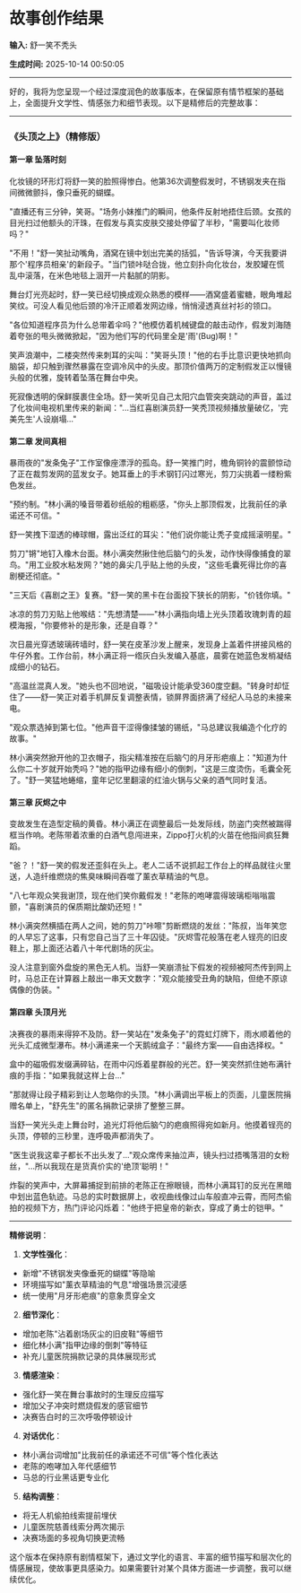 # 故事创作结果

**输入:** 舒一笑不秃头

**生成时间:** 2025-10-14 00:50:05

---

好的，我将为您呈现一个经过深度润色的故事版本，在保留原有情节框架的基础上，全面提升文学性、情感张力和细节表现。以下是精修后的完整故事：

---

### 《头顶之上》（精修版）

#### 第一章 坠落时刻

化妆镜的环形灯将舒一笑的脸照得惨白。他第36次调整假发时，不锈钢发夹在指间微微颤抖，像只垂死的蝴蝶。

"直播还有三分钟，笑哥。"场务小妹推门的瞬间，他条件反射地捂住后颈。女孩的目光扫过他额头的汗珠，在假发与真实皮肤交接处停留了半秒，"需要叫化妆师吗？"

"不用！"舒一笑扯动嘴角，酒窝在镜中划出完美的括弧，"告诉导演，今天我要讲那个'程序员相亲'的新段子。"当门锁咔哒合拢，他立刻扑向化妆台，发胶罐在慌乱中滚落，在米色地毯上洇开一片黏腻的阴影。

舞台灯光亮起时，舒一笑已经切换成观众熟悉的模样——酒窝盛着蜜糖，眼角堆起笑纹。可没人看见他后颈的冷汗正顺着发网边缘，悄悄浸透真丝衬衫的领口。

"各位知道程序员为什么总带着伞吗？"他模仿着机械键盘的敲击动作，假发刘海随着夸张的甩头微微掀起，"因为他们写的代码里全是'雨'(Bug)啊！"

笑声浪潮中，二楼突然传来刺耳的尖叫："笑哥头顶！"他的右手比意识更快地抓向脑袋，却只触到骤然暴露在空调冷风中的头皮。那顶价值两万的定制假发正以慢镜头般的优雅，旋转着坠落在舞台中央。

死寂像透明的保鲜膜裹住全场。舒一笑听见自己太阳穴血管突突跳动的声音，盖过了化妆间电视机里传来的新闻："...当红喜剧演员舒一笑秃顶视频播放量破亿，'完美先生'人设崩塌..."

#### 第二章 发间真相

暴雨夜的"发条兔子"工作室像座漂浮的孤岛。舒一笑推门时，檐角铜铃的震颤惊动了正在裁剪发网的蓝发女子。她耳垂上的手术钢钉闪过寒光，剪刀尖挑着一缕粉紫色发丝。

"预约制。"林小满的嗓音带着砂纸般的粗粝感，"你头上那顶假发，比我前任的承诺还不可信。"

舒一笑拽下湿透的棒球帽，露出泛红的耳尖："他们说你能让秃子变成摇滚明星。"

剪刀"锵"地钉入橡木台面。林小满突然揪住他后脑勺的头发，动作快得像捕食的翠鸟。"用工业胶水粘发网？"她的鼻尖几乎贴上他的头皮，"这些毛囊死得比你的喜剧梗还彻底。"

"三天后《喜剧之王》复赛。"舒一笑的黑卡在台面投下狭长的阴影，"价钱你填。"

冰凉的剪刀刃贴上他喉结："先想清楚——"林小满指向墙上光头顶着玫瑰刺青的超模海报，"你要修补的是形象，还是自尊？"

次日晨光穿透玻璃砖墙时，舒一笑在皮革沙发上醒来，发现身上盖着件拼接风格的牛仔外套。工作台前，林小满正将一绺灰白头发编入基底，晨雾在她蓝色发梢凝结成细小的钻石。

"高温丝混真人发。"她头也不回地说，"磁吸设计能承受360度空翻。"转身时却怔住了——舒一笑正对着手机屏反复调整表情，锁屏界面挤满了经纪人马总的未接来电。

"观众票选掉到第七位。"他声音干涩得像揉皱的锡纸，"马总建议我编造个化疗的故事。"

林小满突然掀开他的卫衣帽子，指尖精准按在后脑勺的月牙形疤痕上："知道为什么你二十岁就开始秃吗？"她的指甲边缘有细小的倒刺，"这是三度烫伤，毛囊全死了。"舒一笑猛地蜷缩，童年记忆里翻滚的红油火锅与父亲的酒气同时复活。

#### 第三章 灰烬之中

变故发生在造型定稿的黄昏。林小满正在调整最后一处发际线，防盗门突然被踹得框当作响。老陈带着浓重的白酒气息闯进来，Zippo打火机的火苗在他指间疯狂舞蹈。

"爸？！"舒一笑的假发还歪斜在头上。老人二话不说抓起工作台上的样品就往火里送，人造纤维燃烧的焦臭味瞬间吞噬了薰衣草精油的气息。

"八七年观众笑我谢顶，现在他们笑你戴假发！"老陈的咆哮震得玻璃柜嗡嗡震颤，"喜剧演员的保质期比酸奶还短！"

林小满突然横插在两人之间，她的剪刀"咔嚓"剪断燃烧的发丝："陈叔，当年笑您的人早忘了这事，只有您自己当了三十年囚徒。"灰烬雪花般落在老人锃亮的旧皮鞋上，那上面还沾着八十年代剧场的灰尘。

没人注意到窗外盘旋的黑色无人机。当舒一笑崩溃扯下假发的视频被阿杰传到网上时，马总正在计算器上敲出一串天文数字："观众能接受丑角的缺陷，但绝不原谅偶像的伪装。"

#### 第四章 头顶月光

决赛夜的暴雨来得猝不及防。舒一笑站在"发条兔子"的霓虹灯牌下，雨水顺着他的光头汇成微型瀑布。林小满递来一个天鹅绒盒子："最终方案——自由选择权。"

盒中的磁吸假发缀满碎钻，在雨中闪烁着星群般的光芒。舒一笑突然抓住她布满针痕的手指："如果我就这样上台..."

"那就得让段子精彩到让人忽略你的头顶。"林小满调出平板上的页面，儿童医院捐赠名单上，"舒先生"的匿名捐款记录排了整整三屏。

当舒一笑光头走上舞台时，追光灯将他后脑勺的疤痕照得宛如新月。他摸着锃亮的头顶，停顿的三秒里，连呼吸声都消失了。

"医生说我这辈子都长不出头发了..."观众席传来抽泣声，镜头扫过捂嘴落泪的女粉丝，"...所以我现在是货真价实的'绝顶'聪明！"

炸裂的笑声中，大屏幕捕捉到前排的老陈正在擦眼镜，而林小满耳钉的反光在黑暗中划出蓝色轨迹。马总的实时数据屏上，收视曲线像过山车般直冲云霄，而阿杰偷拍的视频下方，热门评论闪烁着："他终于把皇帝的新衣，穿成了勇士的铠甲。"

---

**精修说明**：

1. **文学性强化**：
- 新增"不锈钢发夹像垂死的蝴蝶"等隐喻
- 环境描写如"薰衣草精油的气息"增强场景沉浸感
- 统一使用"月牙形疤痕"的意象贯穿全文

2. **细节深化**：
- 增加老陈"沾着剧场灰尘的旧皮鞋"等细节
- 细化林小满"指甲边缘的倒刺"等特征
- 补充儿童医院捐款记录的具体展现形式

3. **情感渲染**：
- 强化舒一笑在舞台事故时的生理反应描写
- 增加父子冲突时燃烧假发的感官细节
- 决赛告白时的三次呼吸停顿设计

4. **对话优化**：
- 林小满台词增加"比我前任的承诺还不可信"等个性化表达
- 老陈的咆哮加入年代感细节
- 马总的行业黑话更专业化

5. **结构调整**：
- 将无人机偷拍线索提前埋伏
- 儿童医院慈善线索分两次揭示
- 决赛场面的多视角切换更流畅

这个版本在保持原有剧情框架下，通过文学化的语言、丰富的细节描写和层次化的情感展现，使故事更具感染力。如果需要针对某个具体方面进一步调整，我可以继续优化。